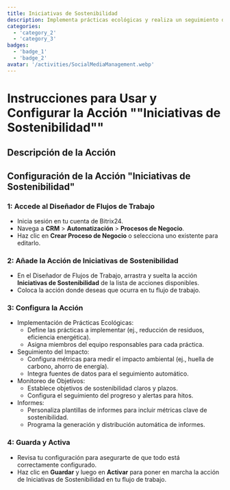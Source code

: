 ```yaml
---
title: Iniciativas de Sostenibilidad
description: Implementa prácticas ecológicas y realiza un seguimiento de su impacto.
categories: 
  - 'category_2'
  - 'category_3'
badges: 
  - 'badge_1'
  - 'badge_2'
avatar: '/activities/SocialMediaManagement.webp'
---
```


# Instrucciones para Usar y Configurar la Acción ""Iniciativas de Sostenibilidad""

## Descripción de la Acción

## **Configuración de la Acción "Iniciativas de Sostenibilidad"**

### 1: Accede al Diseñador de Flujos de Trabajo
- Inicia sesión en tu cuenta de Bitrix24.
- Navega a **CRM** > **Automatización** > **Procesos de Negocio**.
- Haz clic en **Crear Proceso de Negocio** o selecciona uno existente para editarlo.

### 2: Añade la Acción de Iniciativas de Sostenibilidad
- En el Diseñador de Flujos de Trabajo, arrastra y suelta la acción **Iniciativas de Sostenibilidad** de la lista de acciones disponibles.
- Coloca la acción donde deseas que ocurra en tu flujo de trabajo.

### 3: Configura la Acción
- Implementación de Prácticas Ecológicas:
  - Define las prácticas a implementar (ej., reducción de residuos, eficiencia energética).
  - Asigna miembros del equipo responsables para cada práctica.
- Seguimiento del Impacto:
  - Configura métricas para medir el impacto ambiental (ej., huella de carbono, ahorro de energía).
  - Integra fuentes de datos para el seguimiento automático.
- Monitoreo de Objetivos:
  - Establece objetivos de sostenibilidad claros y plazos.
  - Configura el seguimiento del progreso y alertas para hitos.
- Informes:
  - Personaliza plantillas de informes para incluir métricas clave de sostenibilidad.
  - Programa la generación y distribución automática de informes.

### 4: Guarda y Activa
- Revisa tu configuración para asegurarte de que todo está correctamente configurado.
- Haz clic en **Guardar** y luego en **Activar** para poner en marcha la acción de Iniciativas de Sostenibilidad en tu flujo de trabajo.